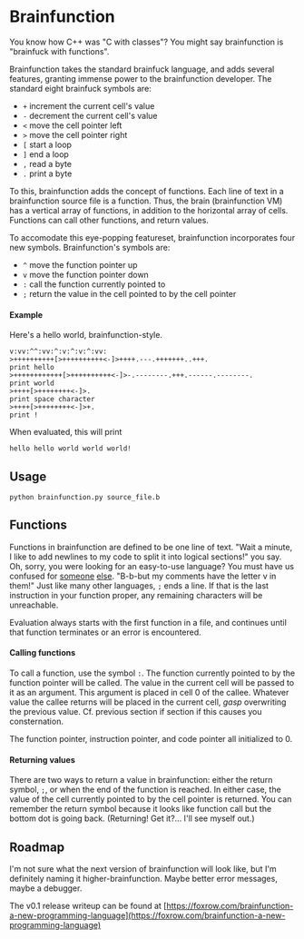 Brainfunction
=============

You know how C++ was "C with classes"?  You might say brainfunction is "brainfuck with functions".

Brainfunction takes the standard brainfuck language, and adds several features, granting immense power to the
brainfunction developer.  The standard eight brainfuck symbols are:

* `+` increment the current cell's value
* `-` decrement the current cell's value
* `<` move the cell pointer left
* `>` move the cell pointer right
* `[` start a loop
* `]` end a loop
* `,` read a byte
* `.` print a byte

To this, brainfunction adds the concept of functions.  Each line of text in a brainfunction source file is a function.
Thus, the brain (brainfunction VM) has a vertical array of functions, in addition to the horizontal array of cells.
Functions can call other functions, and return values.

To accomodate this eye-popping featureset, brainfunction incorporates four new symbols. Brainfunction's symbols are:

* `^` move the function pointer up
* `v` move the function pointer down
* `:` call the function currently pointed to
* `;` return the value in the cell pointed to by the cell pointer

#### Example
Here's a hello world, brainfunction-style.

    v:vv:^^:vv:^:v:^:v:^:vv:
    >++++++++++[>++++++++++<-]>++++.---.+++++++..+++.                    print hello
    >++++++++++++[>++++++++++<-]>-.--------.+++.------.--------.         print world
    >++++[>++++++++<-]>.                                                 print space character
    >++++[>++++++++<-]>+.                                                print !

When evaluated, this will print

    hello hello world world world!


## Usage

    python brainfunction.py source_file.b


## Functions
Functions in brainfunction are defined to be one line of text.  "Wait a minute, I like to add newlines to my code to
split it into logical sections!" you say.  Oh, sorry, you were looking for an easy-to-use language?  You must have
us confused for [someone](https://www.python.org/) [else](https://www.ruby-lang.org/en/).  "B-b-but my comments have
the letter v in them!"  Just like many other languages, `;` ends a line.  If that is the last instruction in your
function proper, any remaining characters will be unreachable.

Evaluation always starts with the first function in a file, and continues until that function terminates or an error
is encountered.


#### Calling functions
To call a function, use the symbol `:`.  The function currently pointed to by the function pointer will be called.
The value in the current cell will be passed to it as an argument.  This argument is placed in cell 0 of the callee.
Whatever value the callee returns will be placed in the current cell, *gasp* overwriting the previous value.  Cf.
previous section if section if this causes you consternation.

The function pointer, instruction pointer, and code pointer all initialized to 0.

#### Returning values
There are two ways to return a value in brainfunction: either the return symbol, `;`, or when the end of the function
is reached.  In either case, the value of the cell currently pointed to by the cell pointer is returned.  You can
remember the return symbol because it looks like function call but the bottom dot is going back.
(Returning!  Get it?...  I'll see myself out.)

## Roadmap
I'm not sure what the next version of brainfunction will look like, but I'm definitely naming it higher-brainfunction.
Maybe better error messages, maybe a debugger.

The v0.1 release writeup can be found at
[https://foxrow.com/brainfunction-a-new-programming-language](https://foxrow.com/brainfunction-a-new-programming-language)
